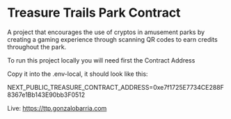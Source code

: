 # Treasure Trails Park Contract

A project that encourages the use of cryptos in amusement parks by creating a gaming experience through scanning QR codes to earn credits throughout the park.

To run this project locally you will need first the Contract Address

Copy it into the .env-local, it should look like this:

NEXT_PUBLIC_TREASURE_CONTRACT_ADDRESS=0xe7f1725E7734CE288F8367e1Bb143E90bb3F0512

Live: https://ttp.gonzalobarria.com